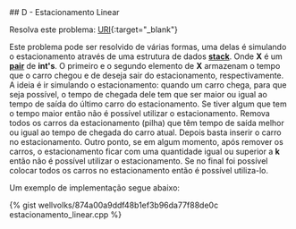  <div id="estacionamento_linear">
 
 </div>
## D - Estacionamento Linear

Resolva este problema:
[URI][uri-1523]{:target="_blank"}

Este problema pode ser resolvido de várias formas, uma delas é simulando o estacionamento através de uma estrutura de dados <a href="http://www.cplusplus.com/reference/stack/stack/"><b>stack</b></a><X>. Onde <b>X</b> é um <a href="http://www.cplusplus.com/reference/utility/pair/"><b>pair</b></a> de <b>int's</b>. O primeiro e o segundo elemento de <b>X</b> armazenam o tempo que o carro chegou e de deseja sair do estacionamento, respectivamente. A ideia é ir simulando o estacionamento: quando um carro chega, para que seja possível, o tempo de chegada dele tem que ser maior ou igual ao tempo de saída do último carro do estacionamento. Se tiver algum que tem o tempo maior então não é possível utilizar o estacionamento. Remova todos os carros da estacionamento (pilha) que têm tempo de saída melhor ou igual ao tempo de chegada do carro atual. Depois basta inserir o carro no estacionamento. Outro ponto, se em algum momento, após remover os carros, o estacionamento ficar com uma quantidade igual ou superior a <b>k</b> então não é possível utilizar o estacionamento. Se no final foi possível colocar todos os carros no estacionamento então é possível utiliza-lo.

Um exemplo de implementação segue abaixo:

{% gist wellvolks/874a00a9ddf48b1ef3b96da77f88de0c estacionamento_linear.cpp %}


[uri-1523]:		https://www.urionlinejudge.com.br/judge/pt/problems/view/1523

